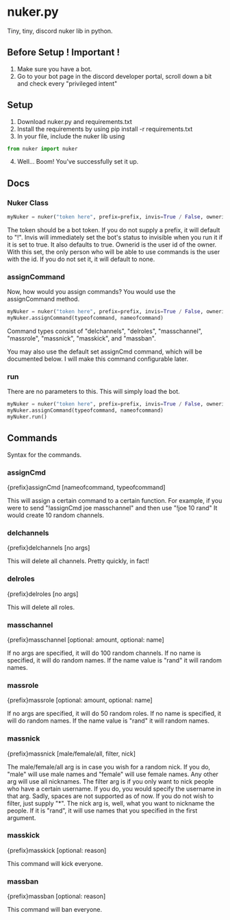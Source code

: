 # nuker.py

Tiny, tiny, discord nuker lib in python.

## Before Setup ! Important !

1. Make sure you have a bot.
2. Go to your bot page in the discord developer portal, scroll down a bit and check every "privileged intent"

## Setup

1. Download nuker.py and requirements.txt
2. Install the requirements by using pip install -r requirements.txt
3. In your file, include the nuker lib using 
```py
from nuker import nuker
```
4. Well... Boom! You've successfully set it up.

## Docs

### Nuker Class

```py
myNuker = nuker("token here", prefix=prefix, invis=True / False, ownerid=yourownerid)
```

The token should be a bot token. If you do not supply a prefix, it will default to "!".
Invis will immediately set the bot's status to invisible when you run it if it is set to true. It also defaults to true.
Ownerid is the user id of the owner. With this set, the only person who will be able to use commands is the user with the id. If you do not set it, it will default to none.

### assignCommand

Now, how would you assign commands? You would use the assignCommand method.
```py
myNuker = nuker("token here", prefix=prefix, invis=True / False, ownerid=yourownerid)
myNuker.assignCommand(typeofcommand, nameofcommand)
```
Command types consist of "delchannels", "delroles", "masschannel", "massrole", "massnick", "masskick", and "massban".

You may also use the default set assignCmd command, which will be documented below. I will make this command configurable later.

### run

There are no parameters to this. This will simply load the bot.
```py
myNuker = nuker("token here", prefix=prefix, invis=True / False, ownerid=yourownerid)
myNuker.assignCommand(typeofcommand, nameofcommand)
myNuker.run()
```

## Commands

Syntax for the commands.

### assignCmd

{prefix}assignCmd [nameofcommand, typeofcommand]

This will assign a certain command to a certain function. For example, if you were to send
"!assignCmd joe masschannel"
and then use
"!joe 10 rand"
It would create 10 random channels.

### delchannels

{prefix}delchannels [no args]

This will delete all channels. Pretty quickly, in fact!

### delroles

{prefix}delroles [no args]

This will delete all roles.

### masschannel

{prefix}masschannel [optional: amount, optional: name]

If no args are specified, it will do 100 random channels.
If no name is specified, it will do random names.
If the name value is "rand" it will random names.

### massrole

{prefix}massrole [optional: amount, optional: name]

If no args are specified, it will do 50 random roles.
If no name is specified, it will do random names.
If the name value is "rand" it will random names.

### massnick

{prefix}massnick [male/female/all, filter, nick]

The male/female/all arg is in case you wish for a random nick. If you do, "male" will use male names and "female" will use female names. Any other arg will use all nicknames.
The filter arg is if you only want to nick people who have a certain username. If you do, you would specify the username in that arg. Sadly, spaces are not supported as of now. If you do not wish to filter, just supply "*".
The nick arg is, well, what you want to nickname the people. If it is "rand", it will use names that you specified in the first argument.

### masskick

{prefix}masskick [optional: reason]

This command will kick everyone.

### massban

{prefix}massban [optional: reason]

This command will ban everyone.